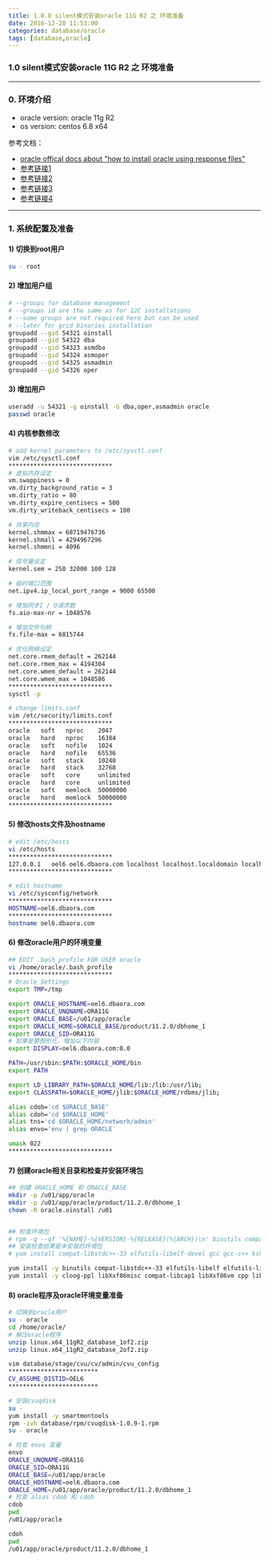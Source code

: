 ```yaml
---
title: 1.0.0 silent模式安装oracle 11G R2 之 环境准备
date: 2016-12-20 11:53:00
categories: database/oracle
tags: [database,oracle]
---
```

### 1.0 silent模式安装oracle 11G R2 之 环境准备

---

### 0. 环境介绍
- oracle version: oracle 11g R2
- os version: centos 6.8 x64

参考文档：
- [oracle offical docs about "how to install oracle using response files"](http://docs.oracle.com/cd/E11882_01/install.112/e47689/app_nonint.htm#LADBI1342)
- [参考链接1](http://dbaora.com/install-oracle-in-silent-mode-11g-release-2-11-2/)
- [参考链接2](https://www.krenger.ch/blog/11g-silent-installation-error/)
- [参考链接3](https://oracle-base.com/blog/2011/02/13/oracle-11gr2-on-oracle-linux-6/)
- [参考链接4](http://www.apoyl.com/?p=1536)

---

### 1. 系统配置及准备
#### 1) 切换到root用户
``` bash
su - root
```
#### 2) 增加用户组
``` bash
# --groups for database management
# --groups id are the same as for 12C installations
# --some groups are not required here but can be used
# --later for grid binaries installation
groupadd --gid 54321 oinstall
groupadd --gid 54322 dba
groupadd --gid 54323 asmdba
groupadd --gid 54324 asmoper
groupadd --gid 54325 asmadmin
groupadd --gid 54326 oper
```
#### 3) 增加用户
``` bash
useradd -u 54321 -g oinstall -G dba,oper,asmadmin oracle
passwd oracle
```
#### 4) 内核参数修改
``` bash
# add kernel parameters to /etc/sysctl.conf
vim /etc/sysctl.conf
*****************************
# 虚拟内存设定
vm.swappiness = 0
vm.dirty_background_ratio = 3
vm.dirty_ratio = 80
vm.dirty_expire_centisecs = 500
vm.dirty_writeback_centisecs = 100

# 共享内存
kernel.shmmax = 68719476736
kernel.shmall = 4294967296
kernel.shmmni = 4096

# 信号量设定
kernel.sem = 250 32000 100 128

# 临时端口范围
net.ipv4.ip_local_port_range = 9000 65500

# 增加同步I / O请求数
fs.aio-max-nr = 1048576

# 增加文件句柄
fs.file-max = 6815744

# 优化网络设定
net.core.rmem_default = 262144
net.core.rmem_max = 4194304
net.core.wmem_default = 262144
net.core.wmem_max = 1048586
*****************************
sysctl -p

# change limits.conf
vim /etc/security/limits.conf
*****************************
oracle   soft   nproc    2047
oracle   hard   nproc    16384
oracle   soft   nofile   1024
oracle   hard   nofile   65536
oracle   soft   stack    10240
oracle   hard   stack    32768
oracle   soft   core     unlimited
oracle   hard   core     unlimited
oracle   soft   memlock  50000000
oracle   hard   memlock  50000000
*****************************
```
#### 5) 修改hosts文件及hostname
``` bash
# edit /etc/hosts
vi /etc/hosts
*****************************
127.0.0.1   oel6 oel6.dbaora.com localhost localhost.localdomain localhost4 localhost4.localdomain4
*****************************

# edit hostname
vi /etc/sysconfig/network
*****************************
HOSTNAME=oel6.dbaora.com
*****************************
hostname oel6.dbaora.com
```
#### 6) 修改oracle用户的环境变量
``` bash
## EDIT .bash_profile FOR USER oracle
vi /home/oracle/.bash_profile
*****************************
# Oracle Settings
export TMP=/tmp

export ORACLE_HOSTNAME=oel6.dbaora.com
export ORACLE_UNQNAME=ORA11G
export ORACLE_BASE=/u01/app/oracle
export ORACLE_HOME=$ORACLE_BASE/product/11.2.0/dbhome_1
export ORACLE_SID=ORA11G
# 如果是要图形化，增加以下内容
export DISPLAY=oel6.dbaora.com:0.0

PATH=/usr/sbin:$PATH:$ORACLE_HOME/bin
export PATH

export LD_LIBRARY_PATH=$ORACLE_HOME/lib:/lib:/usr/lib;
export CLASSPATH=$ORACLE_HOME/jlib:$ORACLE_HOME/rdbms/jlib;

alias cdob='cd $ORACLE_BASE'
alias cdoh='cd $ORACLE_HOME'
alias tns='cd $ORACLE_HOME/network/admin'
alias envo='env | grep ORACLE'

umask 022
*****************************
```
#### 7) 创建oracle相关目录和检查并安装环境包
``` bash
## 创建 ORACLE_HOME 和 ORACLE_BASE
mkdir -p /u01/app/oracle
mkdir -p /u01/app/oracle/product/11.2.0/dbhome_1
chown -R oracle.oinstall /u01


## 检查环境包
# rpm -q --qf '%{NAME}-%{VERSION}-%{RELEASE}(%{ARCH})\n' binutils compat-libstdc++-33 elfutils-libelf elfutils-libelf-devel gcc gcc-c++ glibc glibc-common glibc-devel glibc-headers ksh libaio libaio-devel libgcc libstdc++ libstdc++-devel make sysstat unixODBC unixODBC-devel
## 安装检查结果是未安装的环境包
# yum install compat-libstdc++-33 elfutils-libelf-devel gcc gcc-c++ ksh libaio-devel libstdc++-devel unixODBC unixODBC-devel

yum install -y binutils compat-libstdc++-33 elfutils-libelf elfutils-libelf-devel gcc gcc-c++ glibc glibc-common glibc-devel glibc-headers ksh libaio libaio-devel libgcc libstdc++ libstdc++-devel make sysstat unixODBC unixODBC-devel
yum install -y cloog-ppl libXxf86misc compat-libcap1 libXxf86vm cpp libdmx libstdc++-devel mpfr glibc-headers ppl kernel-headers xorg-x11-utils libXmu xorg-x11-xauth libXt libXv libXxf86dga
```
#### 8) oracle程序及oracle环境变量准备
``` bash
# 切换到oracle用户
su - oracle
cd /home/oracle/
# 解压oracle程序
unzip linux.x64_11gR2_database_1of2.zip
unzip linux.x64_11gR2_database_2of2.zip

vim database/stage/cvu/cv/admin/cvu_config
*************************
CV_ASSUME_DISTID=OEL6
*************************

# 安装cvuqdisk
su -
yum install -y smartmontools
rpm -ivh database/rpm/cvuqdisk-1.0.9-1.rpm
su - oracle

# 检查 envo 变量
envo
ORACLE_UNQNAME=ORA11G
ORACLE_SID=ORA11G
ORACLE_BASE=/u01/app/oracle
ORACLE_HOSTNAME=oel6.dbaora.com
ORACLE_HOME=/u01/app/oracle/product/11.2.0/dbhome_1
# 检查 alias cdob 和 cdoh
cdob
pwd
/u01/app/oracle

cdoh
pwd
/u01/app/oracle/product/11.2.0/dbhome_1
```
